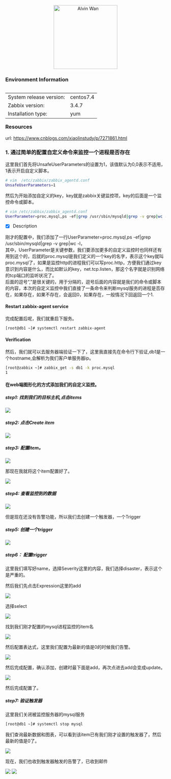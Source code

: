 <p align='center'> <a href='https://github.com/alvinwancn' target="_blank"> <img src='https://github.com/AlvinWanCN/life-record/raw/master/images/etlucency.png' alt='Alvin Wan' width=200></a></p>



### Environment Information



<table align="left">
<tr><td>System release version: </td><td>centos7.4</td></tr>
<tr><td>Zabbix version: </td><td>3.4.7</td></tr>
<tr><td>Installation type: </td><td >yum</td></tr>
</table>

### Resources
url: https://www.cnblogs.com/xiaolinstudy/p/7271861.html

### 1. 通过简单的配置自定义命令来监控一个进程是否存在


这里我们首先将UnsafeUserParameters的设置为1，该值默认为0,0表示不适用，1表示开启自定义脚本。
```bash
# vim  /etc/zabbix/zabbix_agentd.conf
UnsafeUserParameters=1
```

然后为开始添加自定义的key，key就是zabbix关键监控项，key的后面是一个监控命令或脚本。
```bash
# vim /etc/zabbix/zabbix_agentd.conf
UserParameter=proc.mysql,ps -ef|grep /usr/sbin/mysqld|grep -v grep|wc -l
```

- [x] Description

刚才的配置中，我们添加了一行UserParameter=proc.mysql,ps -ef|grep /usr/sbin/mysqld|grep -v grep|wc -l，</br>
其中，UserParameter是关键参数，我们要添加更多的自定义监控时也同样还有用到这个的，后就的proc.mysql是我们定义的一个key的名字，表示这个key就叫proc.mysql了，如果是监控http的进程我们可以写proc.http，方便我们通过key意识到内容是什么，而比如默认的key，net.tcp.listen，那这个名字就是识别网络的tcp端口的监听状况了。</br>
后面的逗号“,”是很关键的，用于分隔的，逗号后面的内容就是我们的命令或脚本的内容，本次的自定义监控中我们直接了一条命令来判断mysql服务的进程是否存在，如果存在，如果不存在，会返回0，如果存在，一般情况下回返回一个1.

#### Restart zabbix-agent service
完成配置后呢，我们就重启下服务。
```bash
[root@db1 ~]# systemctl restart zabbix-agent
```
#### Verification
然后，我们就可以去服务器端验证一下了，这里我直接先在命令行下验证,db1是一个hostname,会解析为我们客户单服务器ip。
```bash
[root@zabbix ~]# zabbix_get -s db1 -k proc.mysql
1
```
#### 在web端图形化的方式添加我们的自定义监控。

##### step1: 找到我们的目标主机,点击items
<img src=../images/22.jpg>

##### step2: 点击Create item
<img src=../images/23.jpg>

##### step3: 配置item。
<img src=../images/24.jpg>

那现在我就将这个item配置好了。

<img src=../images/25.jpg>

##### step4: 查看监控到的数据
<img src=../images/26.jpg>

但是现在还没有告警功能，所以我们去创建一个触发器，一个Trigger

##### step5: 创建一个trigger

<img src=../images/27.jpg>

##### step6： 配置trigger
这里我们填写好name，选择Severity这里的内容，我们选择disaster，表示这个是严重的。

然后我们先点击Expression这里的add

<img src=../images/28.jpg>

选择select

<img src=../images/29.jpg>

找到我们刚才配置的mysql进程监控的item名

<img src=../images/30.jpg>

然后配置表达式，这里我们配置为最新的值是0的时候我们告警。

<img src=../images/31.jpg>

然后完成配置，确认添加，创建时最下面是add，再次点进去add会变成update。


<img src=../images/32.jpg>

然后完成配置了。

##### step7: 验证触发器
这里我们关闭被监控服务器的mysql服务
```bash
[root@db1 ~]# systemctl stop mysql
```

我们查询最新数据和图表，可以看到该item已有我们刚才设置的触发器了，然后最新的值是0了。

<img src=../images/33.jpg>

现在，我们也收到触发器触发的告警了，已收到邮件

<img src=../images/34.jpg>

<img src=../images/35.jpg>

